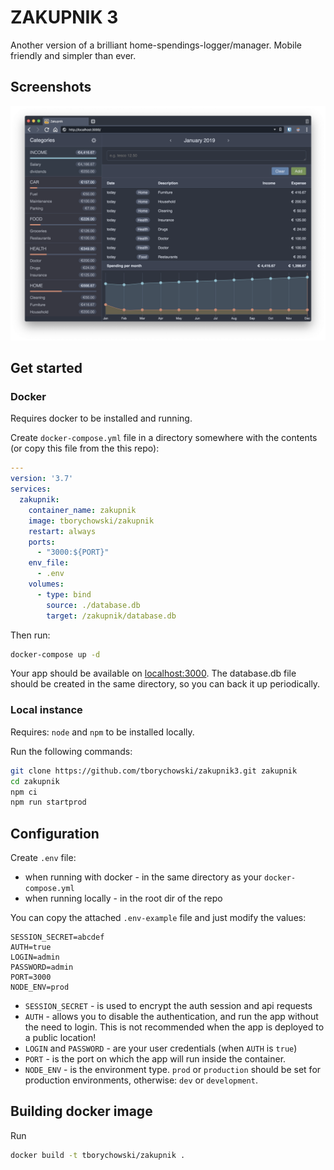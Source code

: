 # ZAKUPNIK 3
Another version of a brilliant home-spendings-logger/manager.
Mobile friendly and simpler than ever.

## Screenshots
![Screen](screenshots/screen1.png)


## Get started

### Docker
Requires docker to be installed and running.

Create `docker-compose.yml` file in a directory somewhere with the contents (or copy this file from the this repo):
```yml
---
version: '3.7'
services:
  zakupnik:
    container_name: zakupnik
	image: tborychowski/zakupnik
	restart: always
    ports:
      - "3000:${PORT}"
    env_file:
      - .env
    volumes:
      - type: bind
        source: ./database.db
        target: /zakupnik/database.db
```
Then run:
```sh
docker-compose up -d
```
Your app should be available on [localhost:3000](http://localhost:3000).
The database.db file should be created in the same directory, so you can back it up periodically.



### Local instance
Requires: `node` and `npm` to be installed locally.

Run the following commands:
```sh
git clone https://github.com/tborychowski/zakupnik3.git zakupnik
cd zakupnik
npm ci
npm run startprod
```


## Configuration
Create `.env` file:
- when running with docker - in the same directory as your `docker-compose.yml`
- when running locally - in the root dir of the repo

You can copy the attached `.env-example` file and just modify the values:
```env
SESSION_SECRET=abcdef
AUTH=true
LOGIN=admin
PASSWORD=admin
PORT=3000
NODE_ENV=prod
```
- `SESSION_SECRET` - is used to encrypt the auth session and api requests
- `AUTH` - allows you to disable the authentication, and run the app without the need to login. This is not recommended when the app is deployed to a public location!
- `LOGIN` and `PASSWORD` - are your user credentials (when `AUTH` is `true`)
- `PORT` - is the port on which the app will run inside the container.
- `NODE_ENV` - is the environment type. `prod` or `production` should be set for production environments, otherwise: `dev` or `development`.


## Building docker image
Run
```sh
docker build -t tborychowski/zakupnik .
```
